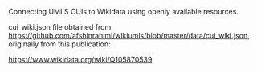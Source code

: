 
Connecting UMLS CUIs to Wikidata using openly available resources. 

cui_wiki.json file obtained from https://github.com/afshinrahimi/wikiumls/blob/master/data/cui_wiki.json, originally from this publication: 

https://www.wikidata.org/wiki/Q105870539
